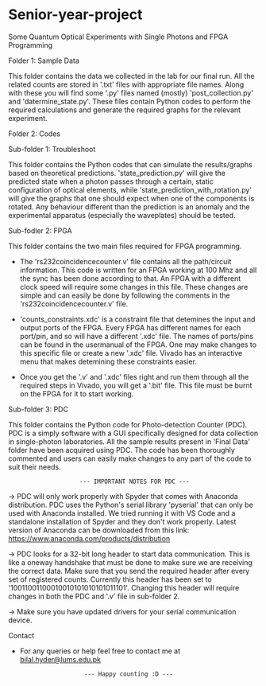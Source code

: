 # Senior-year-project
Some Quantum Optical Experiments with Single Photons and FPGA Programming

Folder 1: Sample Data

This folder contains the data we collected in the lab for our final run. All the related counts are stored in '.txt' files
with appropriate file names. Along with these you will find some '.py' files named (mostly) 'post_collection.py' and
'datermine_state.py'. These files contain Python codes to perform the required calculations and generate the required graphs
for the relevant experiment.

Folder 2: Codes

Sub-folder 1: Troubleshoot

This folder contains the Python codes that can simulate the results/graphs based on theoretical predictions. 'state_prediction.py'
will give the predicted state when a photon passes through a certain, static configuration of optical elements, while
'state_prediction_with_rotation.py' will  give the graphs that one should expect when one of the components is rotated. Any
behaviour different than the prediction is an anomaly and the experimental apparatus (especially the waveplates) should be tested. 

Sub-fodler 2: FPGA

This folder contains the two main files required for FPGA programming.

- The 'rs232coincidencecounter.v' file contains all the path/circuit information. This code is written for an FPGA working at 
100 Mhz and all the sync has been done according to that. An FPGA with a different clock speed will require some changes in this
file. These changes are simple and can easily be done by following the comments in the 'rs232coincidencecounter.v' file.

- 'counts_constraints.xdc' is a constraint file that detemines the input and output ports of the FPGA. Every FPGA has different
names for each port/pin, and so will have a different '.xdc' file. The names of ports/pins can be found in the usermanual of the
FPGA. One may make changes to this specific file or create a new '.xdc' file. Vivado has an interactive menu that makes detemining
these constraints easier. 

- Once you get the '.v' and '.xdc' files right and run them through all the required steps in Vivado, you will get a '.bit' file.
This file must be burnt on the FPGA for it to start working.

Sub-folder 3: PDC

This folder contains the Python code for Photo-detection Counter (PDC). PDC is a simply software with a GUI specifically designed
for data collection in single-photon laboratories. All the sample results present in 'Final Data' folder have been acquired using
PDC. The code has been thoroughly commented and users can easily make changes to any part of the code to suit their needs.

						--- IMPORTANT NOTES FOR PDC ---

-> PDC will only work properly with Spyder that comes with Anaconda distribution. PDC uses the Python's serial library 'pyserial'
that can only be used with Anaconda installed. We tried running it with VS Code and a standalone installation of Spyder and
they don't work properly. Latest version of Anaconda can be downloaded from this link: https://www.anaconda.com/products/distribution

-> PDC looks for a 32-bit long header to start data communication. This is like a oneway handshake that must be done to make sure we
are receiving the correct data. Make sure that you send the required header after every set of registered counts. Currently
this header has been set to '10011001100010010101010101011101'. Changing this header will require changes in both the PDC and
'.v' file in sub-folder 2.

-> Make sure you have updated drivers for your serial communication device.

Contact

- For any queries or help feel free to contact me at bilal.hyder@lums.edu.pk

						
						--- Happy counting :D ---

